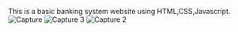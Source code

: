 This is a basic banking system website using HTML,CSS,Javascript.
![Capture](https://github.com/pridharsh05/Banking-website/assets/117185119/6c99c46e-22e2-4e73-9b79-9bbb66f9f2be)
![Capture 3](https://github.com/pridharsh05/Banking-website/assets/117185119/16ef5b9d-0402-426e-b8fa-66d4bee99f8c)
![Capture 2](https://github.com/pridharsh05/Banking-website/assets/117185119/79beb80f-9ad6-4ca4-a780-c65011fdee2a)

